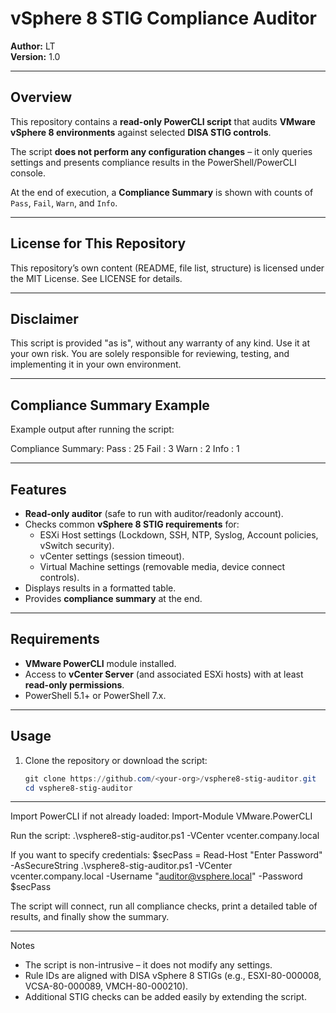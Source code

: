 # vSphere 8 STIG Compliance Auditor

**Author:** LT  
**Version:** 1.0  

---

## Overview

This repository contains a **read-only PowerCLI script** that audits **VMware vSphere 8 environments** against selected **DISA STIG controls**.  

The script **does not perform any configuration changes** – it only queries settings and presents compliance results in the PowerShell/PowerCLI console.

At the end of execution, a **Compliance Summary** is shown with counts of `Pass`, `Fail`, `Warn`, and `Info`.

---

## License for This Repository
This repository’s own content (README, file list, structure) is licensed under the MIT License. See LICENSE for details.

---

## Disclaimer
This script is provided "as is", without any warranty of any kind.
Use it at your own risk. You are solely responsible for reviewing, testing, and implementing it in your own environment.

---

## Compliance Summary Example

Example output after running the script:

Compliance Summary:
Pass : 25
Fail : 3
Warn : 2
Info : 1


---

## Features

- **Read-only auditor** (safe to run with auditor/readonly account).  
- Checks common **vSphere 8 STIG requirements** for:
  - ESXi Host settings (Lockdown, SSH, NTP, Syslog, Account policies, vSwitch security).  
  - vCenter settings (session timeout).  
  - Virtual Machine settings (removable media, device connect controls).  
- Displays results in a formatted table.  
- Provides **compliance summary** at the end.  

---

## Requirements

- **VMware PowerCLI** module installed.  
- Access to **vCenter Server** (and associated ESXi hosts) with at least **read-only permissions**.  
- PowerShell 5.1+ or PowerShell 7.x.  

---

## Usage

1. Clone the repository or download the script:

   ```powershell
   git clone https://github.com/<your-org>/vsphere8-stig-auditor.git
   cd vsphere8-stig-auditor

---

Import PowerCLI if not already loaded:
Import-Module VMware.PowerCLI

Run the script:
.\vsphere8-stig-auditor.ps1 -VCenter vcenter.company.local

If you want to specify credentials:
$secPass = Read-Host "Enter Password" -AsSecureString
.\vsphere8-stig-auditor.ps1 -VCenter vcenter.company.local -Username "auditor@vsphere.local" -Password $secPass

The script will connect, run all compliance checks, print a detailed table of results, and finally show the summary.

---

Notes
* The script is non-intrusive – it does not modify any settings.
* Rule IDs are aligned with DISA vSphere 8 STIGs (e.g., ESXI-80-000008, VCSA-80-000089, VMCH-80-000210).
* Additional STIG checks can be added easily by extending the script.

